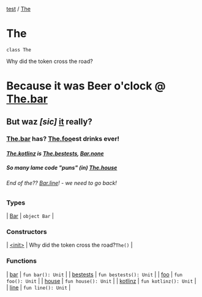 [test](../../index.md) / [The](./index.md)

# The

`class The`

Why did the token cross the road?

# Because it was Beer o'clock @ [The.bar](bar.md)

## But **waz *\[sic\]* [it](isitbeeroclock.com)** really?

### [The.bar](bar.md) has? [The.foo](foo.md)est drinks ever!

#### *[The.kotlinz](kotlinz.md) is [The.bestests](bestests.md), [Bar.none](-bar/none.md)*

##### So many lame code "puns" (in) [The.house](house.md)

###### End of the?? [Bar.line](#)! - we need to go back!

### Types

| [Bar](-bar/index.md) | `object Bar` |

### Constructors

| [&lt;init&gt;](-init-.md) | Why did the token cross the road?`The()` |

### Functions

| [bar](bar.md) | `fun bar(): Unit` |
| [bestests](bestests.md) | `fun bestests(): Unit` |
| [foo](foo.md) | `fun foo(): Unit` |
| [house](house.md) | `fun house(): Unit` |
| [kotlinz](kotlinz.md) | `fun kotlinz(): Unit` |
| [line](line.md) | `fun line(): Unit` |

